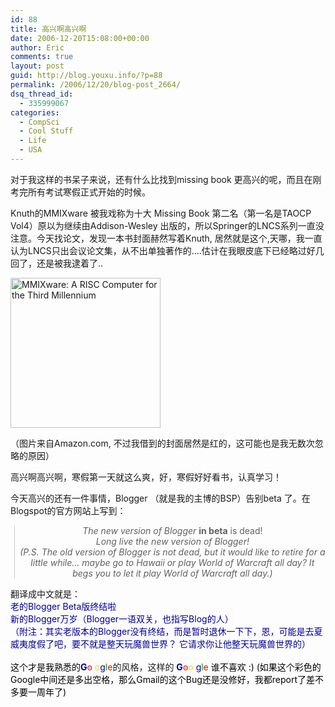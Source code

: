 ```yaml
---
id: 88
title: 高兴啊高兴啊
date: 2006-12-20T15:08:00+00:00
author: Eric
comments: true
layout: post
guid: http://blog.youxu.info/?p=88
permalink: /2006/12/20/blog-post_2664/
dsq_thread_id:
  - 335999067
categories:
  - CompSci
  - Cool Stuff
  - Life
  - USA
---
```

对于我这样的书呆子来说，还有什么比找到missing book 更高兴的呢，而且在刚考完所有考试寒假正式开始的时候。
  
Knuth的MMIXware 被我戏称为十大 Missing Book 第二名（第一名是TAOCP Vol4）原以为继续由Addison-Wesley 出版的，所以Springer的LNCS系列一直没注意。今天找论文，发现一本书封面赫然写着Knuth, 居然就是这个,天哪，我一直认为LNCS只出会议论文集，从不出单独著作的&#8230;.估计在我眼皮底下已经略过好几回了，还是被我逮着了..
  
[ <img src="http://ec1.images-amazon.com/images/P/3540669388.01._BO2,204,203,200_PIsitb-dp-500-arrow,TopRight,45,-64_OU01_AA240_SH20_SCLZZZZZZZ_.jpg" onmouseout="sitb_doHide('bookpopover'); return false;" onmouseover="sitb_showLayer('bookpopover'); return false;" id="prodImage" alt="MMIXware: A RISC Computer for the Third Millennium" border="0" height="240" width="240" />](http://www.amazon.com/gp/reader/3540669388/ref=sib_dp_pt/105-1411363-1088433#reader-link)
  
（图片来自Amazon.com, 不过我借到的封面居然是红的，这可能也是我无数次忽略的原因）

高兴啊高兴啊，寒假第一天就这么爽，好，寒假好好看书，认真学习！

今天高兴的还有一件事情，Blogger （就是我的主博的BSP）告别beta 了。在Blogspot的官方网站上写到：

<blockquote style="border-left: 1px solid #cccccc; margin: 0pt 0pt 0pt 0.8ex; padding-left: 1ex" class="gmail_quote">
  <p style="text-align: center">
    <span style="font-style: italic">The new version of Blogger </span><span style="font-weight: bold">in beta</span> is dead!<br /> <span style="font-style: italic">Long live the new version of Blogger!</span><br /> <span style="font-size: 85%"> </span><span style="font-style: italic">(P.S. The old version of Blogger is not dead, but it would like to retire for a little while&#8230; maybe go to Hawaii or play World of Warcraft all day? It begs you to let it play World of Warcraft all day.)</span>
  </p>
</blockquote>

翻译成中文就是：<br style="color: #000099" /><span style="color: #000099">老的Blogger Beta版终结啦</span> <br style="color: #000099" /><span style="color: #000099">新的Blogger万岁（Blogger一语双关，也指写Blog的人）</span><br style="color: #000099" /><span style="color: #000099">（附注：其实老版本的Blogger没有终结，而是暂时退休一下下，恩，可能是去夏威夷度假了吧，要不就是整天玩魔兽世界？ 它请求你让他整天玩魔兽世界的）<br /> <br style="color: #000000" /></span><span style="color: #000000">这个才是我熟悉的</span><span style="color: #000099; font-weight: bold">G</span><span style="font-weight: bold"></span><span style="color: #ff0000">o</span> <span style="color: #ffcc33">o</span><span style="color: #000099">g</span><span style="color: #009900">l</span><span style="color: #ff0000">e</span>的风格，这样的 <span style="color: #000099"></span><span style="color: #000000"></span><span style="color: #000099; font-weight: bold">G</span><span style="font-weight: bold"></span><span style="color: #ff0000">o</span><span style="color: #ffcc33">o</span> <span style="color: #000099">g</span><span style="color: #009900">l</span><span style="color: #ff0000">e</span><span style="color: #000099"></span> <span style="color: #000000">谁不喜欢 :) (如果这个彩色的Google中间还是多出空格，那么Gmail的这个Bug还是没修好，我都report了差不多要一周年了)</span>